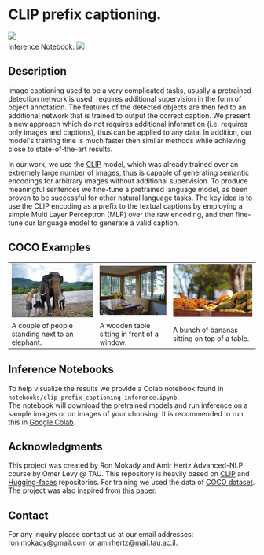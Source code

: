 # CLIP prefix captioning.

<a href="https://opensource.org/licenses/MIT"><img src="https://img.shields.io/badge/License-MIT-yellow.svg"></a>  
Inference Notebook: <a href="https://colab.research.google.com/drive/1tuoAC5F4sC7qid56Z0ap-stR3rwdk0ZV?usp=sharing"><img src="https://colab.research.google.com/assets/colab-badge.svg" height=20></a>  


## Description  
Image captioning used to be a very complicated tasks, usually a pretrained detection network is used, requires additional supervision in the form of object annotation. The features of the detected objects are then fed to an additional network that is trained to output the correct caption. We present a new approach which do not requires additional information (i.e. requires only images and captions), thus can be applied to any data. In addition, our model's training time is much faster then similar methods while achieving close to state-of-the-art results.

In our work, we use the [CLIP](https://github.com/openai/CLIP) model, which was already trained over an extremely large number of images, thus is capable of generating semantic encodings for arbitrary images without additional supervision. To produce meaningful sentences we fine-tune a pretrained language model, as been proven to be successful for other natural language tasks. The key idea is to use the CLIP encoding as a prefix to the textual captions by employing a simple Multi Layer Perceptron (MLP) over the raw encoding, and then fine-tune our language model to generate a valid caption.

## COCO Examples

<table>
  <tr>
    <td><img src="Images/COCO_val2014_000000562207.jpg" ></td>
    <td><img src="Images/COCO_val2014_000000165547.jpg" ></td>
    <td><img src="Images/COCO_val2014_000000579664.jpg" ></td>
  </tr>
  <tr>
    <td>A couple of people standing next to an elephant. </td>
     <td>A wooden table sitting in front of a window.</td>
     <td>A bunch of bananas sitting on top of a table.</td>
  </tr>
 </table>





## Inference Notebooks
To help visualize the results  we provide a Colab notebook found in `notebooks/clip_prefix_captioning_inference.ipynb`.   
The notebook will download the pretrained models and run inference on a sample images or 
on images of your choosing. It is recommended to run this in [Google Colab](https://colab.research.google.com/drive/1tuoAC5F4sC7qid56Z0ap-stR3rwdk0ZV?usp=sharing).


## Acknowledgments
This project was created by Ron Mokady and Amir Hertz Advanced-NLP course by Omer Levy @ TAU.
This repository is heavily based on [CLIP](https://github.com/openai/CLIP) and [Hugging-faces](https://github.com/huggingface/transformers) repositories.
For training we used the data of [COCO dataset](https://cocodataset.org/#home).
The project was also inspired from [this paper](https://arxiv.org/abs/2101.00190).

## Contact
For any inquiry please contact us at our email addresses: ron.mokady@gmail.com or amirhertz@mail.tau.ac.il.


